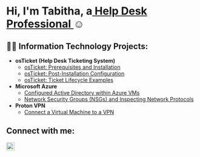 <h1>Hi, I'm Tabitha, a<a href="https://linkedin.com/in/tabithacostello"> Help Desk Professional </a>☺</h1>


<h2>👨‍💻 Information Technology Projects:</h2>

- <b>osTicket (Help Desk Ticketing System)</b>
  - [osTicket: Prerequisites and Installation](https://github.com/tabithalcostello/osticket-prereqs)
  - [osTicket: Post-Installation Configuration](https://github.com/tabithalcostello/post-install-config)
  - [osTicket: Ticket Lifecycle Examples](https://github.com/tabithalcostello/ticket-lifecycle)
- <b>Microsoft Azure</b>
  - [Configured Active Directory within Azure VMs](https://github.com/tabithalcostello/configure-ad)
  - [Network Security Groups (NSGs) and Inspecting Network Protocols](https://github.com/tabithalcostello/azure-network-protocols)
- <b>Proton VPN </b>
  - [Connect a Virtual Machine to a VPN](https://github.com/tabithalcostello/CreateVPN#createvpn)

<h2> Connect with me:</h2>

[<img align="left" alt="Tabitha | LinkedIn" width="22px" src="https://cdn.jsdelivr.net/npm/simple-icons@v3/icons/linkedin.svg" />][linkedin]


[linkedin]:www.linkedin.com/in/tabithacostello
